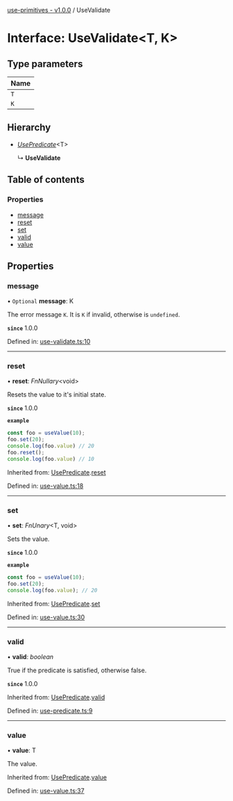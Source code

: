 [use-primitives - v1.0.0](../README.md) / UseValidate

# Interface: UseValidate<T, K\>

## Type parameters

Name |
:------ |
`T` |
`K` |

## Hierarchy

* [*UsePredicate*](usepredicate.md)<T\>

  ↳ **UseValidate**

## Table of contents

### Properties

- [message](usevalidate.md#message)
- [reset](usevalidate.md#reset)
- [set](usevalidate.md#set)
- [valid](usevalidate.md#valid)
- [value](usevalidate.md#value)

## Properties

### message

• `Optional` **message**: K

The error message `K`. It is `K` if invalid, otherwise is `undefined`.

**`since`** 1.0.0

Defined in: [use-validate.ts:10](https://github.com/OctoD/use-primitives/blob/7b5eac0/src/use-validate.ts#L10)

___

### reset

• **reset**: *FnNullary*<void\>

Resets the value to it's initial state.

**`since`** 1.0.0

**`example`** 
```ts
const foo = useValue(10);
foo.set(20);
console.log(foo.value) // 20
foo.reset();
console.log(foo.value) // 10
```

Inherited from: [UsePredicate](usepredicate.md).[reset](usepredicate.md#reset)

Defined in: [use-value.ts:18](https://github.com/OctoD/use-primitives/blob/7b5eac0/src/use-value.ts#L18)

___

### set

• **set**: *FnUnary*<T, void\>

Sets the value.

**`since`** 1.0.0

**`example`** 
```ts
const foo = useValue(10);
foo.set(20);
console.log(foo.value); // 20
```

Inherited from: [UsePredicate](usepredicate.md).[set](usepredicate.md#set)

Defined in: [use-value.ts:30](https://github.com/OctoD/use-primitives/blob/7b5eac0/src/use-value.ts#L30)

___

### valid

• **valid**: *boolean*

True if the predicate is satisfied, otherwise false.

**`since`** 1.0.0

Inherited from: [UsePredicate](usepredicate.md).[valid](usepredicate.md#valid)

Defined in: [use-predicate.ts:9](https://github.com/OctoD/use-primitives/blob/7b5eac0/src/use-predicate.ts#L9)

___

### value

• **value**: T

The value.

Inherited from: [UsePredicate](usepredicate.md).[value](usepredicate.md#value)

Defined in: [use-value.ts:37](https://github.com/OctoD/use-primitives/blob/7b5eac0/src/use-value.ts#L37)
